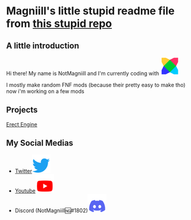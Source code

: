 # Magniill's little stupid readme file from [this stupid repo](https://github.com/Magniill/Magniill)

## A little introduction

Hi there! My name is NotMagniill and I'm currently coding with ![HaxeFlixel](haxeflixelicon.png)

I mostly make random FNF mods (because their pretty easy to make tho) now i'm working on a few mods

## Projects

[Erect Engine](https://github.com/Magniill/FNF-ErectEngine)

## My Social Medias

- [Twitter](https://twitter.com/magniill)![tweet icon](twittericon.png)
- [Youtube](https://www.youtube.com/channel/UC2vZUd8lncj2-Wu2va3NbMg)![yt icon](youtubeicon.png)
- Discord (NotMagniill🆖#1802)![discord icon](discordicon.png)
